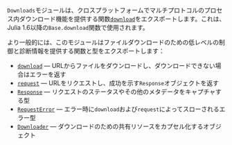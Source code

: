 `Downloads`モジュールは、クロスプラットフォームでマルチプロトコルのプロセス内ダウンロード機能を提供する関数[`download`](@ref)をエクスポートします。これは、Julia 1.6以降の`Base.download`関数で使用されます。

より一般的には、このモジュールはファイルダウンロードのための低レベルの制御と診断情報を提供する関数と型をエクスポートします：

  * [`download`](@ref) — URLからファイルをダウンロードし、ダウンロードできない場合はエラーを返す
  * [`request`](@ref) — URLをリクエストし、成功を示す`Response`オブジェクトを返す
  * [`Response`](@ref) — リクエストのステータスやその他のメタデータをキャプチャする型
  * [`RequestError`](@ref) — エラー時に`download`および`request`によってスローされるエラー型
  * [`Downloader`](@ref) — ダウンロードのための共有リソースをカプセル化するオブジェクト
